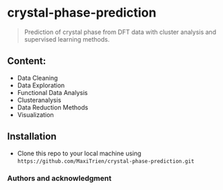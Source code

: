 # crystal-phase-prediction

> Prediction of crystal phase from DFT data with cluster analysis and supervised learning methods.

## Content: 
 
 - Data Cleaning
 - Data Exploration
 - Functional Data Analysis
 - Clusteranalysis
 - Data Reduction Methods
 - Visualization 
 
 ## Installation
 - Clone this repo to your local machine using `https://github.com/MaxiTrien/crystal-phase-prediction.git`

### Authors and acknowledgment
